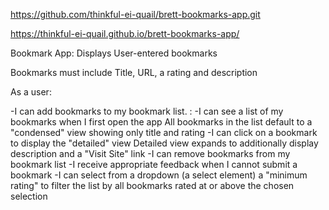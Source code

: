 https://github.com/thinkful-ei-quail/brett-bookmarks-app.git

https://thinkful-ei-quail.github.io/brett-bookmarks-app/

Bookmark App: Displays User-entered bookmarks

Bookmarks must include Title, URL, a rating and description

As a user:

-I can add bookmarks to my bookmark list. :
-I can see a list of my bookmarks when I first open the app
All bookmarks in the list default to a "condensed" view showing only title and rating
-I can click on a bookmark to display the "detailed" view
Detailed view expands to additionally display description and a "Visit Site" link
-I can remove bookmarks from my bookmark list
-I receive appropriate feedback when I cannot submit a bookmark
-I can select from a dropdown (a select element) a "minimum rating" to filter the list by all bookmarks rated at or above the chosen selection

